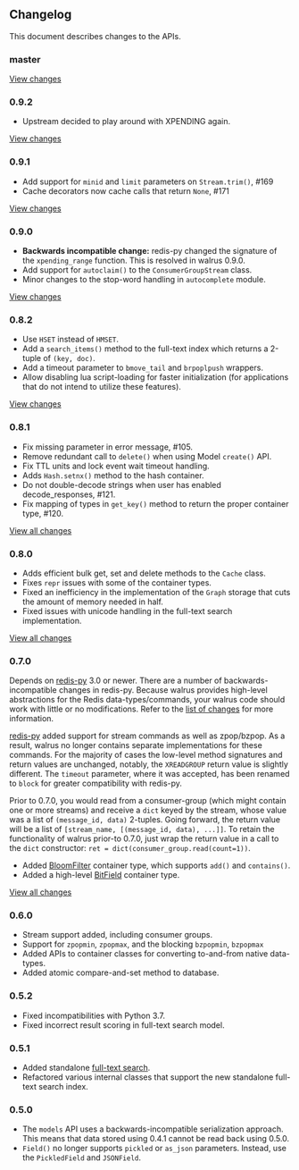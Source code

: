 ## Changelog

This document describes changes to the APIs.

### master

[View changes](https://github.com/coleifer/walrus/compare/0.9.2...HEAD)

### 0.9.2

* Upstream decided to play around with XPENDING again.

[View changes](https://github.com/coleifer/walrus/compare/0.9.1...0.9.2)

### 0.9.1

* Add support for `minid` and `limit` parameters on `Stream.trim()`, #169
* Cache decorators now cache calls that return `None`, #171

[View changes](https://github.com/coleifer/walrus/compare/0.9.0...0.9.1)

### 0.9.0

* **Backwards incompatible change:** redis-py changed the signature of the
  `xpending_range` function. This is resolved in walrus 0.9.0.
* Add support for `autoclaim()` to the `ConsumerGroupStream` class.
* Minor changes to the stop-word handling in `autocomplete` module.

[View changes](https://github.com/coleifer/walrus/compare/0.8.2...0.9.0)

### 0.8.2

* Use `HSET` instead of `HMSET`.
* Add a `search_items()` method to the full-text index which returns a 2-tuple
  of `(key, doc)`.
* Add a timeout parameter to `bmove_tail` and `brpoplpush` wrappers.
* Allow disabling lua script-loading for faster initialization (for
  applications that do not intend to utilize these features).

[View changes](https://github.com/coleifer/walrus/compare/0.8.1...0.8.2)

### 0.8.1

* Fix missing parameter in error message, #105.
* Remove redundant call to `delete()` when using Model `create()` API.
* Fix TTL units and lock event wait timeout handling.
* Adds `Hash.setnx()` method to the hash container.
* Do not double-decode strings when user has enabled decode_responses, #121.
* Fix mapping of types in `get_key()` method to return the proper container
  type, #120.

[View all changes](https://github.com/coleifer/walrus/compare/0.8.0...0.8.1)

### 0.8.0

* Adds efficient bulk get, set and delete methods to the `Cache` class.
* Fixes `repr` issues with some of the container types.
* Fixed an inefficiency in the implementation of the `Graph` storage that
  cuts the amount of memory needed in half.
* Fixed issues with unicode handling in the full-text search implementation.

[View all changes](https://github.com/coleifer/walrus/compare/0.7.0...0.8.0)

### 0.7.0

Depends on [redis-py](https://github.com/andymccurdy/redis-py) 3.0 or newer.
There are a number of backwards-incompatible changes in redis-py. Because
walrus provides high-level abstractions for the Redis data-types/commands, your
walrus code should work with little or no modifications. Refer to the [list of changes](https://github.com/andymccurdy/redis-py#upgrading-from-redis-py-2x-to-30)
for more information.

[redis-py](https://github.com/andymccurdy/redis-py) added support for stream
commands as well as zpop/bzpop. As a result, walrus no longer contains separate
implementations for these commands. For the majority of cases the low-level
method signatures and return values are unchanged, notably, the `XREADGROUP`
return value is slightly different. The `timeout` parameter, where it was
accepted, has been renamed to `block` for greater compatibility with redis-py.

Prior to 0.7.0, you would read from a consumer-group (which might contain one
or more streams) and receive a `dict` keyed by the stream, whose value was a
list of `(message_id, data)` 2-tuples. Going forward, the return value will be
a list of `[stream_name, [(message_id, data), ...]]`. To retain the
functionality of walrus prior-to 0.7.0, just wrap the return value in a call to
the `dict` constructor: `ret = dict(consumer_group.read(count=1))`.

* Added [BloomFilter](https://walrus.readthedocs.io/en/latest/api.html#walrus.Database.bloom_filter)
  container type, which supports `add()` and `contains()`.
* Added a high-level [BitField](https://walrus.readthedocs.io/en/latest/api.html#walrus.BitField)
  container type.

[View all changes](https://github.com/coleifer/walrus/compare/0.6.4...0.7.0)

### 0.6.0

* Stream support added, including consumer groups.
* Support for `zpopmin`, `zpopmax`, and the blocking `bzpopmin`, `bzpopmax`
* Added APIs to container classes for converting to-and-from native data-types.
* Added atomic compare-and-set method to database.

### 0.5.2

* Fixed incompatibilities with Python 3.7.
* Fixed incorrect result scoring in full-text search model.

### 0.5.1

* Added standalone [full-text search](https://walrus.readthedocs.io/en/latest/full-text-search.html).
* Refactored various internal classes that support the new standalone full-text
  search index.

### 0.5.0

* The `models` API uses a backwards-incompatible serialization approach. This
  means that data stored using 0.4.1 cannot be read back using 0.5.0.
* `Field()` no longer supports `pickled` or `as_json` parameters. Instead, use
  the `PickledField` and `JSONField`.

